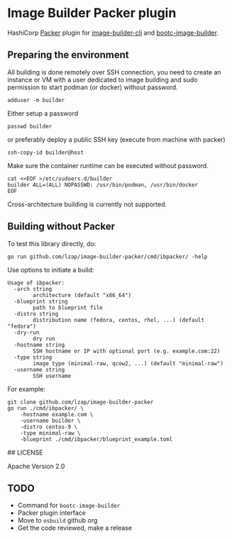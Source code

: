 # Image Builder Packer plugin

HashiCorp [Packer](https://www.packer.io/) plugin for [image-builder-cli](https://github.com/osbuild/image-builder-cli) and [bootc-image-builder](https://github.com/osbuild/bootc-image-builder).

## Preparing the environment

All building is done remotely over SSH connection, you need to create an instance or VM with a user dedicated to image building and sudo permission to start podman (or docker) without password.

    adduser -m builder

Either setup a password

    passwd builder

or preferably deploy a public SSH key (execute from machine with packer)

    ssh-copy-id builder@host

Make sure the container runtime can be executed without password.

```
cat <<EOF >/etc/sudoers.d/builder
builder ALL=(ALL) NOPASSWD: /usr/bin/podman, /usr/bin/docker
EOF
```

Cross-architecture building is currently not supported.

## Building without Packer

To test this library directly, do:

    go run github.com/lzap/image-builder-packer/cmd/ibpacker/ -help

Use options to initiate a build:

```
Usage of ibpacker:
  -arch string
        architecture (default "x86_64")
  -blueprint string
        path to blueprint file
  -distro string
        distribution name (fedora, centos, rhel, ...) (default "fedora")
  -dry-run
        dry run
  -hostname string
        SSH hostname or IP with optional port (e.g. example.com:22)
  -type string
        image type (minimal-raw, qcow2, ...) (default "minimal-raw")
  -username string
        SSH username
```

For example:

```
git clone github.com/lzap/image-builder-packer
go run ./cmd/ibpacker/ \
    -hostname example.com \
    -username builder \
    -distro centos-9 \
    -type minimal-raw \
    -blueprint ./cmd/ibpacker/blueprint_example.toml
```

## LICENSE

Apache Version 2.0

## TODO

* Command for `bootc-image-builder`
* Packer plugin interface
* Move to `osbuild` github org
* Get the code reviewed, make a release
